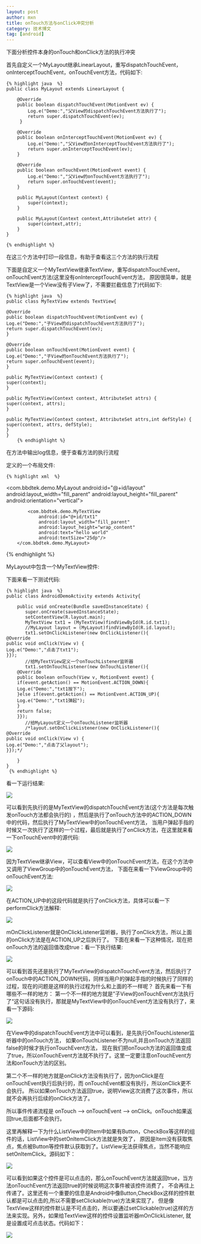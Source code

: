 ```yaml
---
layout: post
author: mxn
title: onTouch方法与onClick冲突分析
category: 技术博文
tag: [android]
---
```


下面分析控件本身的onTouch和onClick方法的执行冲突

首先自定义一个MyLayout继承LinearLayout，重写dispatchTouchEvent，onInterceptTouchEvent，onTouchEvent方法，代码如下:

    {% highlight java  %}
    public class MyLayout extends LinearLayout {

        @Override
        public boolean dispatchTouchEvent(MotionEvent ev) {
            Log.e("Demo:","父View的dispatchTouchEvent方法执行了");
            return super.dispatchTouchEvent(ev);
         }

        @Override
        public boolean onInterceptTouchEvent(MotionEvent ev) {
            Log.e("Demo:","父View的onInterceptTouchEvent方法执行了");
            return super.onInterceptTouchEvent(ev);
        }

        @Override
        public boolean onTouchEvent(MotionEvent event) {
            Log.e("Demo:","父View的onTouchEvent方法执行了");
            return super.onTouchEvent(event);
        }

        public MyLayout(Context context) {
            super(context);
        }

        public MyLayout(Context context,AttributeSet attr) {
            super(context,attr);
        }
    }

    {% endhighlight %}

在这三个方法中打印一段信息，有助于查看这三个方法的执行流程

下面是自定义一个MyTextView继承TextView，重写dispatchTouchEvent，onTouchEvent方法(这里没有onInterceptTouchEvent方法，
原因很简单，就是TextView是一个View没有子View了，不需要拦截信息了)代码如下:

    {% highlight java  %}
    public class MyTextView extends TextView{

    @Override
    public boolean dispatchTouchEvent(MotionEvent ev) {
    Log.e("Demo:","子View的dispatchTouchEvent方法执行了");
    return super.dispatchTouchEvent(ev);
    }

    @Override
    public boolean onTouchEvent(MotionEvent event) {
    Log.e("Demo:","子View的onTouchEvent方法执行了");
    return super.onTouchEvent(event);
    }

    public MyTextView(Context context) {
    super(context);
    }

    public MyTextView(Context context, AttributeSet attrs) {
    super(context, attrs);
    }

    public MyTextView(Context context, AttributeSet attrs,int defStyle) {
    super(context, attrs, defStyle);
    }
    }
        {% endhighlight %}

在方法中输出log信息，便于查看方法的执行流程

<!-- more -->

定义的一个布局文件:

    {% highlight xml  %}
<?xml version="1.0" encoding="utf-8"?>
<LinearLayout
    xmlns:android="http://schemas.android.com/apk/res/android"
    android:layout_width="fill_parent"
    android:layout_height="fill_parent">
        <com.bbdtek.demo.MyLayout
            android:id="@+id/layout"
            android:layout_width="fill_parent"
            android:layout_height="fill_parent"
            android:orientation="vertical">

            <com.bbdtek.demo.MyTextView
                android:id="@+id/txt1"
                android:layout_width="fill_parent"
                android:layout_height="wrap_content"
                android:text="hello world"
                android:textSize="25dp"/>
        </com.bbdtek.demo.MyLayout>
</LinearLayout>
            {% endhighlight %}

MyLayout中包含一个MyTextView控件:

下面来看一下测试代码:

    {% highlight java  %}
    public class AndroidDemoActivity extends Activity{

        public void onCreate(Bundle savedInstanceState) {
           super.onCreate(savedInstanceState);
           setContentView(R.layout.main);
           MyTextView txt1 = (MyTextView)findViewById(R.id.txt1);
           //MyLayout layout = (MyLayout)findViewById(R.id.layout);
           txt1.setOnClickListener(new OnClickListener(){
    @Override
    public void onClick(View v) {
    Log.e("Demo:","点击了txt1");
    }});
           //给MyTextView定义一个onTouchListener监听器
           txt1.setOnTouchListener(new OnTouchListener(){
        @Override
        public boolean onTouch(View v, MotionEvent event) {
        if(event.getAction() == MotionEvent.ACTION_DOWN){
        Log.e("Demo:","txt1按下");
        }else if(event.getAction() == MotionEvent.ACTION_UP){
        Log.e("Demo:","txt1弹起");
        }
        return false;
        }});
           //给MyLayout定义一个onTouchListener监听器
           /*layout.setOnClickListener(new OnClickListener(){
    @Override
    public void onClick(View v) {
    Log.e("Demo:","点击了父layout");
    }});*/

        }
    }
     {% endhighlight %}

看一下运行结果:

![](https://raw.githubusercontent.com/mxn21/mxn21.github.io/master/public/img/img30.png)

可以看到先执行的是MyTextView的dispatchTouchEvent方法(这个方法是每次触发onTouch方法都会执行的)
，然后是执行了onTouch方法中的ACTION_DOWN中的代码，然后执行了MyTextView中的onTouchEvent方法，
当用户弹起手指的时候又一次执行了这样的一个过程，最后就是执行了onClick方法，在这里就来看一下onTouchEvent中的源代码:

![](https://raw.githubusercontent.com/mxn21/mxn21.github.io/master/public/img/img31.png)

因为TextView继承View，可以查看View中的onTouchEvent方法，在这个方法中又调用了ViewGroup中的onTouchEvent方法，
下面在来看一下ViewGroup中的onTouchEvent方法:

![](https://raw.githubusercontent.com/mxn21/mxn21.github.io/master/public/img/img32.png)


在ACTION_UP中的这段代码就是执行了onClick方法，具体可以看一下performClick方法解释:

![](https://raw.githubusercontent.com/mxn21/mxn21.github.io/master/public/img/img33.png)

mOnClickListener就是OnClickListener监听器，执行了onClick方法，所以上面的onClick方法是在ACTION_UP之后执行了。
下面在来看一下这种情况，现在把onTouch方法的返回值改成true：看一下执行结果:

![](https://raw.githubusercontent.com/mxn21/mxn21.github.io/master/public/img/img34.png)

可以看到首先还是执行了MyTextView的dispatchTouchEvent方法，然后执行了onTouch中的ACTION_DOWN代码，同样当用户的弹起手指的时候执行了同样的过程，现在的问题是这样的执行过程为什么和上面的不一样呢？
首先来看一下有哪些不一样的地方：
第一个不一样的地方就是”子View的onTouchEvent方法执行了“这句话没有执行，那就是MyTextView中的onTouchEvent方法没有执行了，来看一下源码:

![](https://raw.githubusercontent.com/mxn21/mxn21.github.io/master/public/img/img35.png)

在View中的dispatchTouchEvent方法中可以看到，是先执行OnTouchListener监听器中的onTouch方法，
如果onTouchListener不为null,并且onTouch方法返回false的时候才执行onTouchEvent方法，
现在我们把onTouch方法的返回值变成了true，所以onTouchEvent方法就不执行了。这里一定要注意onTouchEvent方法和onTouch方法的区别。

第二个不一样的地方就是onClick方法没有执行了，因为onClick是在onTouchEvent执行后执行的，而 onTouchEvent都没有执行，所以onClick更不会执行。
所以如果onTouch方法返回true，说明View这次消费了这次事件，所以就不会再执行后续的onClick方法了。

所以事件传递流程是 onTouch --> onTouchEvent --> onClick。onTouch如果返回true,后面都不会执行。


这里再解释一下为什么ListView中的Item中如果有Button，CheckBox等这样的组件的话，ListView中的setOnItemClick方法就是失效了，
原因是Item没有获取焦点，焦点被Button等控件默认获取到了。ListView无法获得焦点，当然不能响应setOnItemClick。源码如下：

![](https://raw.githubusercontent.com/mxn21/mxn21.github.io/master/public/img/img36.png)

可以看到如果这个控件是可以点击的，那么onTouchEvent方法就返回true，当方法onTouchEvent方法返回true的时候说明这次事件被该控件消费了，
不会再往上传递了。这里还有一个重要的信息是Android中像Button,CheckBox这样的控件默认都是可以点击的,所以不需要setClickable(true)方法来实现了，
但是像TextView这样的控件默认是不可点击的，所以要通过setClickable(true)这样的方法来实现。另外，如果给TextView这样的控件设置监听器mOnClickListener,
就是设置成可点击状态。代码如下：

![](https://raw.githubusercontent.com/mxn21/mxn21.github.io/master/public/img/img37.png)






